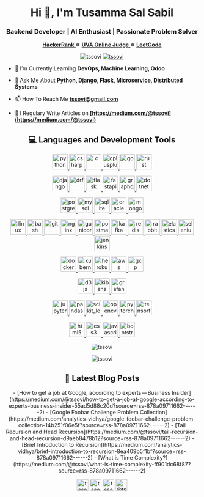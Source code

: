 <h1 align="center">Hi 👋, I'm Tusamma Sal Sabil</h1>
<h3 align="center">Backend Developer | AI Enthusiast | Passionate Problem Solver</h3>

<p align="center">
    <a href="https://www.hackerrank.com/tssovi">
        <b>HackerRank</b>
    </a>
    ❅
    <a href="https://uhunt.onlinejudge.org/id/83645">
        <b>UVA Online Judge</b>
    </a>
    ❅
    <a href="https://leetcode.com/tssovi/">
        <b>LeetCode</b>
    </a>
</p>

<p align="center">
    <img src="https://komarev.com/ghpvc/?username=tssovi" alt="tssovi" />
    <a href="https://github.com/tssovi?tab=followers">
        <img src="https://img.shields.io/github/followers/tssovi.svg?style=social&label=Follow" alt="tssovi" />
    </a>
</p>

- 🌱 I’m Currently Learning **DevOps, Machine Learning, Odoo**

- 💬 Ask Me About **Python, Django, Flask, Microservice, Distributed Systems**

- 📫 How To Reach Me **tssovi@gmail.com**

- 📝 I Regulary Write Articles on **[https://medium.com/@tssovi](https://medium.com/@tssovi)**

<h2 align="center">💻 Languages and Development Tools</h2>

<p align="center">
    <a href="https://www.python.org" target="_blank"> <img src="https://devicons.github.io/devicon/devicon.git/icons/python/python-original.svg" alt="python" width="40" height="40"/> </a>
    <a href="https://www.w3schools.com/cs/" target="_blank"> <img src="https://devicons.github.io/devicon/devicon.git/icons/csharp/csharp-original.svg" alt="csharp" width="40" height="40"/> </a>
    <a href="https://www.cprogramming.com/" target="_blank"> <img src="https://devicons.github.io/devicon/devicon.git/icons/c/c-original.svg" alt="c" width="40" height="40"/> </a>
    <a href="https://www.w3schools.com/cpp/" target="_blank"> <img src="https://devicons.github.io/devicon/devicon.git/icons/cplusplus/cplusplus-original.svg" alt="cplusplus" width="40" height="40"/> </a>
    <a href="https://golang.org" target="_blank"> <img src="https://devicons.github.io/devicon/devicon.git/icons/go/go-original.svg" alt="go" width="40" height="40"/> </a>
    <a href="https://www.rust-lang.org" target="_blank"> <img src="https://devicons.github.io/devicon/devicon.git/icons/rust/rust-plain.svg" alt="rust" width="40" height="40"/> </a>
</p>
<p align="center">
    <a href="https://www.djangoproject.com/" target="_blank"> <img src="https://devicons.github.io/devicon/devicon.git/icons/django/django-original.svg" alt="django" width="40" height="40"/> </a>
    <a href="https://www.django-rest-framework.org/" target="_blank"> <img src="https://www.django-rest-framework.org/img/logo.png" alt="drf" width="40" height="40"/> </a>
    <a href="https://flask.palletsprojects.com/" target="_blank"> <img src="https://www.vectorlogo.zone/logos/pocoo_flask/pocoo_flask-icon.svg" alt="flask" width="40" height="40"/> </a>
    <a href="https://fastapi.tiangolo.com/" target="_blank"> <img src="https://fastapi.tiangolo.com/img/logo-margin/logo-teal.png" alt="fastapi" width="40" height="40"/> </a>
    <a href="https://graphql.org" target="_blank"> <img src="https://www.vectorlogo.zone/logos/graphql/graphql-icon.svg" alt="graphql" width="40" height="40"/> </a>
    <a href="https://dotnet.microsoft.com/" target="_blank"> <img src="https://devicons.github.io/devicon/devicon.git/icons/dot-net/dot-net-original-wordmark.svg" alt="dotnet" width="40" height="40"/> </a>
</p>
<p align="center">
    <a href="https://www.postgresql.org" target="_blank"> <img src="https://devicons.github.io/devicon/devicon.git/icons/postgresql/postgresql-original-wordmark.svg" alt="postgresql" width="40" height="40"/> </a>
    <a href="https://www.mysql.com/" target="_blank"> <img src="https://devicons.github.io/devicon/devicon.git/icons/mysql/mysql-original-wordmark.svg" alt="mysql" width="40" height="40"/> </a>
    <a href="https://www.sqlite.org/" target="_blank"> <img src="https://www.vectorlogo.zone/logos/sqlite/sqlite-icon.svg" alt="sqlite" width="40" height="40"/> </a>
    <a href="https://www.oracle.com/" target="_blank"> <img src="https://devicons.github.io/devicon/devicon.git/icons/oracle/oracle-original.svg" alt="oracle" width="40" height="40"/> </a>
    <a href="https://www.mongodb.com/" target="_blank"> <img src="https://devicons.github.io/devicon/devicon.git/icons/mongodb/mongodb-original-wordmark.svg" alt="mongodb" width="40" height="40"/> </a>
</p>
<p align="center">
    <a href="https://www.linux.org/" target="_blank"> <img src="https://devicons.github.io/devicon/devicon.git/icons/linux/linux-original.svg" alt="linux" width="40" height="40"/> </a>
    <a href="https://www.gnu.org/software/bash/" target="_blank"> <img src="https://www.vectorlogo.zone/logos/gnu_bash/gnu_bash-icon.svg" alt="bash" width="40" height="40"/> </a>
    <a href="https://git-scm.com/" target="_blank"> <img src="https://www.vectorlogo.zone/logos/git-scm/git-scm-icon.svg" alt="git" width="40" height="40"/> </a>
    <a href="https://www.nginx.com" target="_blank"> <img src="https://devicons.github.io/devicon/devicon.git/icons/nginx/nginx-original.svg" alt="nginx" width="40" height="40"/> </a>
    <a href="https://gunicorn.org/" target="_blank"> <img src="https://gunicorn.org/images/logo.jpg" alt="gunicorn" width="40" height="40"/> </a>
    <a href="https://postman.com" target="_blank"> <img src="https://www.vectorlogo.zone/logos/getpostman/getpostman-icon.svg" alt="postman" width="40" height="40"/> </a>
    <a href="https://kafka.apache.org/" target="_blank"> <img src="https://www.vectorlogo.zone/logos/apache_kafka/apache_kafka-icon.svg" alt="kafka" width="40" height="40"/> </a>
    <a href="https://redis.io" target="_blank"> <img src="https://devicons.github.io/devicon/devicon.git/icons/redis/redis-original-wordmark.svg" alt="redis" width="40" height="40"/> </a>
    <a href="https://www.rabbitmq.com" target="_blank"> <img src="https://www.vectorlogo.zone/logos/rabbitmq/rabbitmq-icon.svg" alt="rabbitMQ" width="40" height="40"/> </a>
    <a href="https://www.elastic.co" target="_blank"> <img src="https://www.vectorlogo.zone/logos/elastic/elastic-icon.svg" alt="elasticsearch" width="40" height="40"/> </a>
    <a href="https://www.selenium.dev" target="_blank"> <img src="https://raw.githubusercontent.com/detain/svg-logos/780f25886640cef088af994181646db2f6b1a3f8/svg/selenium-logo.svg" alt="selenium" width="40" height="40"/> </a>
    <a href="https://www.jenkins.io" target="_blank"> <img src="https://www.vectorlogo.zone/logos/jenkins/jenkins-icon.svg" alt="jenkins" width="40" height="40"/> </a>
</p>
<p align="center">
    <a href="https://www.docker.com/" target="_blank"> <img src="https://devicons.github.io/devicon/devicon.git/icons/docker/docker-original-wordmark.svg" alt="docker" width="40" height="40"/> </a>
    <a href="https://kubernetes.io" target="_blank"> <img src="https://www.vectorlogo.zone/logos/kubernetes/kubernetes-icon.svg" alt="kubernetes" width="40" height="40"/> </a>
    <a href="https://heroku.com" target="_blank"> <img src="https://www.vectorlogo.zone/logos/heroku/heroku-icon.svg" alt="heroku" width="40" height="40"/> </a>
    <a href="https://aws.amazon.com" target="_blank"> <img src="https://devicons.github.io/devicon/devicon.git/icons/amazonwebservices/amazonwebservices-original-wordmark.svg" alt="aws" width="40" height="40"/> </a>
    <a href="https://cloud.google.com" target="_blank"> <img src="https://www.vectorlogo.zone/logos/google_cloud/google_cloud-icon.svg" alt="gcp" width="40" height="40"/> </a>
</p>
<p align="center">
    <a href="https://d3js.org/" target="_blank"> <img src="https://devicons.github.io/devicon/devicon.git/icons/d3js/d3js-original.svg" alt="d3js" width="40" height="40"/> </a>
    <a href="https://www.elastic.co/kibana" target="_blank"> <img src="https://www.vectorlogo.zone/logos/elasticco_kibana/elasticco_kibana-icon.svg" alt="kibana" width="40" height="40"/> </a>
    <a href="https://grafana.com" target="_blank"> <img src="https://www.vectorlogo.zone/logos/grafana/grafana-icon.svg" alt="grafana" width="40" height="40"/> </a>
</p>
<p align="center">
    <a href="https://jupyter.org/" target="_blank"> <img src="https://jupyter.org/assets/main-logo.svg" alt="jupyter" width="40" height="40"/> </a>
    <a href="https://pandas.pydata.org/" target="_blank"> <img src="https://pandas.pydata.org/static/img/pandas_white.svg" alt="pandas" width="40" height="40"/> </a>
    <a href="https://scikit-learn.org/" target="_blank"> <img src="https://upload.wikimedia.org/wikipedia/commons/0/05/Scikit_learn_logo_small.svg" alt="scikit_learn" width="40" height="40"/> </a>
    <a href="https://opencv.org/" target="_blank"> <img src="https://www.vectorlogo.zone/logos/opencv/opencv-icon.svg" alt="opencv" width="40" height="40"/> </a>
    <a href="https://pytorch.org/" target="_blank"> <img src="https://www.vectorlogo.zone/logos/pytorch/pytorch-icon.svg" alt="pytorch" width="40" height="40"/> </a>
    <a href="https://www.tensorflow.org" target="_blank"> <img src="https://www.vectorlogo.zone/logos/tensorflow/tensorflow-icon.svg" alt="tensorflow" width="40" height="40"/> </a>
</p>
<p align="center">
    <a href="https://www.w3.org/html/" target="_blank"> <img src="https://devicons.github.io/devicon/devicon.git/icons/html5/html5-original-wordmark.svg" alt="html5" width="40" height="40"/> </a>
    <a href="https://www.w3schools.com/css/" target="_blank"> <img src="https://devicons.github.io/devicon/devicon.git/icons/css3/css3-original-wordmark.svg" alt="css3" width="40" height="40"/> </a>
    <a href="https://developer.mozilla.org/en-US/docs/Web/JavaScript" target="_blank"> <img src="https://devicons.github.io/devicon/devicon.git/icons/javascript/javascript-original.svg" alt="javascript" width="40" height="40"/> </a>
    <a href="https://getbootstrap.com" target="_blank"> <img src="https://devicons.github.io/devicon/devicon.git/icons/bootstrap/bootstrap-plain.svg" alt="bootstrap" width="40" height="40"/> </a>
</p>

<p align="center">
    <img src="https://github-readme-stats.vercel.app/api/top-langs/?username=tssovi&layout=compact&hide=html,css,javascript&theme=tokyonight" alt="tssovi" />
</p>

<p align="center">
    <img src="https://github-readme-stats.vercel.app/api?username=tssovi&count_private=true&include_all_commits=true&show_icons=true&theme=tokyonight" alt="tssovi" />
</p>

<h2 align="center">📕 Latest Blog Posts</h2>

<p align="center">
<!-- BLOG-POST-LIST:START -->
- [How to get a job at Google, according to experts — Business Insider](https://medium.com/@tssovi/how-to-get-a-job-at-google-according-to-experts-business-insider-55ad5d88c20d?source=rss-878a09711662------2)
- [Google Foobar Challenge Problem Collection](https://medium.com/analytics-vidhya/google-foobar-challenge-problem-collection-14b251f06e5f?source=rss-878a09711662------2)
- [Tail Recursion and Head Recursion](https://medium.com/@tssovi/tail-recursion-and-head-recursion-d9aeb8478b12?source=rss-878a09711662------2)
- [Brief Introduction to Recursion](https://medium.com/analytics-vidhya/brief-introduction-to-recursion-8ea409b5f1bf?source=rss-878a09711662------2)
- [What is Time Complexity?](https://medium.com/@tssovi/what-is-time-complexity-ff901dc68f87?source=rss-878a09711662------2)
<!-- BLOG-POST-LIST:END -->
</p>

<p align="center">
    <a href="https://linkedin.com/in/tssovi" target="blank"><img align="center" src="https://cdn.jsdelivr.net/npm/simple-icons@3.0.1/icons/linkedin.svg" alt="tssovi" height="30" width="30" /></a>
    <a href="https://kaggle.com/tssovi" target="blank"><img align="center" src="https://cdn.jsdelivr.net/npm/simple-icons@3.0.1/icons/kaggle.svg" alt="tssovi" height="30" width="30" /></a>
    <a href="https://fb.com/tssovi" target="blank"><img align="center" src="https://cdn.jsdelivr.net/npm/simple-icons@3.0.1/icons/facebook.svg" alt="tssovi" height="30" width="30" /></a>
    <a href="https://medium.com/@tssovi" target="blank"><img align="center" src="https://cdn.jsdelivr.net/npm/simple-icons@3.0.1/icons/medium.svg" alt="@tssovi" height="30" width="30" /></a>
</p>
